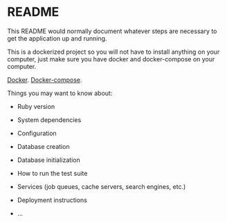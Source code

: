 # README

This README would normally document whatever steps are necessary to get the
application up and running.

This is a dockerized project so you will not have to install anything on your computer, 
just make sure you have docker and docker-compose on your computer.

[Docker](https://docs.docker.com/get-docker/).
[Docker-compose](https://docs.docker.com/compose/install/).

Things you may want to know about:

* Ruby version

* System dependencies

* Configuration

* Database creation

* Database initialization

* How to run the test suite

* Services (job queues, cache servers, search engines, etc.)

* Deployment instructions

* ...
